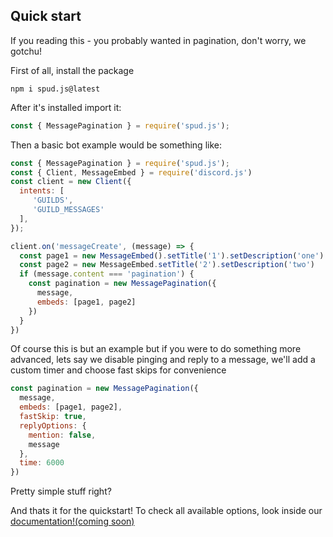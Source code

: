 ## Quick start

If you reading this - you probably wanted in pagination, don't worry, we gotchu!

First of all, install the package
```
npm i spud.js@latest
```
After it's installed import it:
```js
const { MessagePagination } = require('spud.js');
```

Then a basic bot example would be something like:
```js
const { MessagePagination } = require('spud.js');
const { Client, MessageEmbed } = require('discord.js')
const client = new Client({
  intents: [
     'GUILDS',
     'GUILD_MESSAGES'
  ],
});

client.on('messageCreate', (message) => {
  const page1 = new MessageEmbed().setTitle('1').setDescription('one')
  const page2 = new MessageEmbed.setTitle('2').setDescription('two')
  if (message.content === 'pagination') {
    const pagination = new MessagePagination({
      message,
      embeds: [page1, page2]
    })   
  }
})
```
Of course this is but an example but if you were to do something more advanced, lets say we disable pinging and reply to a message, we'll add a custom timer and choose fast skips for convenience
```js
const pagination = new MessagePagination({
  message,
  embeds: [page1, page2],
  fastSkip: true,
  replyOptions: {
    mention: false,
    message
  },
  time: 6000
})
```
Pretty simple stuff right?

And thats it for the quickstart!
To check all available options, look inside our [documentation!(coming soon)]()
